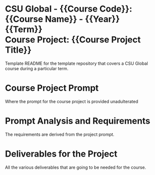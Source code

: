 # CSU Global - {{Course Code}}: {{Course Name}} - {{Year}} {{Term}}<br/>Course Project: {{Course Project Title}}
Template README for the template repository that covers a CSU Global course during a particular term.

# Course Project Prompt
Where the prompt for the course project is provided unadulterated

# Prompt Analysis and Requirements
The requirements are derived from the project prompt.

# Deliverables for the Project
All the various deliverables that are going to be needed for the course.
